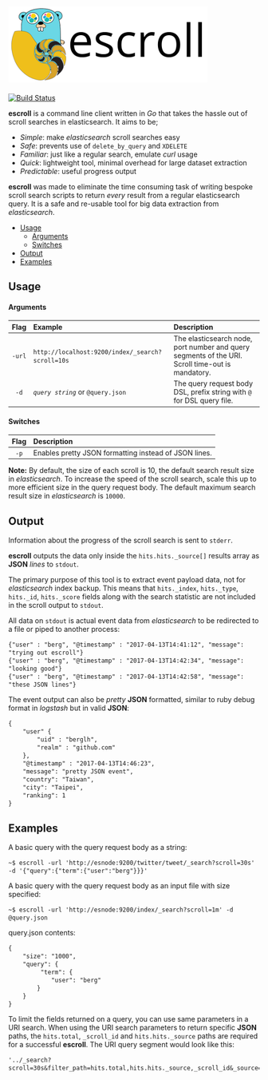 
![alt text](docs/images/escroll.png "escroll")
---
[![Build Status](https://travis-ci.org/berglh/escroll.svg?branch=master)](https://travis-ci.org/berglh/escroll)<br />

**escroll** is a command line client written in *Go* that takes the hassle out of scroll searches in elasticsearch. It aims to be;

- *Simple*: make *elasticsearch* scroll searches easy
- *Safe*: prevents use of `delete_by_query` and `XDELETE`
- *Familiar*: just like a regular search, emulate *curl* usage
- *Quick*: lightweight tool, minimal overhead for large dataset extraction
- *Predictable*: useful progress output

**escroll** was made to eliminate the time consuming task of writing bespoke scroll search scripts to return *every* result from a regular elasticsearch query. It is a safe and re-usable tool for big data extraction from *elasticsearch*.


- [Usage](#usage)
  - [Arguments](#arguments)
  - [Switches](#switches)
- [Output](#output)
- [Examples](#examples)


## Usage

#### Arguments
Flag | Example | Description
:---:|:----|:---
`-url` | `http://localhost:9200/index/_search?scroll=10s` | The elasticsearch node, port number and query segments of the URI. Scroll time-out is mandatory.
`-d` | *`query string`* or `@query.json` | The query request body DSL, prefix string with `@` for DSL query file.

#### Switches
Flag | Description
:---:|:----
`-p`| Enables pretty JSON formatting instead of JSON lines.

**Note:** By default, the size of each scroll is 10, the default search result size in *elasticsearch*. To increase the speed of the scroll search, scale this up to more efficient size in the query request body. The default maximum search result size in *elasticsearch* is `10000`.


## Output

Information about the progress of the scroll search is sent to `stderr`.

**escroll** outputs the data only inside the `hits.hits._source[]` results array as **JSON** *lines* to `stdout`. 

The primary purpose of this tool is to extract event payload data, not for *elasticsearch* index backup. This means that `hits._index`, `hits._type`, `hits._id`, `hits._score` fields along with the search statistic are not included in the scroll output to `stdout`.

All data on `stdout` is actual event data from *elasticsearch* to be redirected to a file or piped to another process:

```
{"user" : "berg", "@timestamp" : "2017-04-13T14:41:12", "message": "trying out escroll"}
{"user" : "berg", "@timestamp" : "2017-04-13T14:42:34", "message": "looking good"}
{"user" : "berg", "@timestamp" : "2017-04-13T14:42:58", "message": "these JSON lines"}
```

The event output can also be *pretty* **JSON** formatted, similar to ruby debug format in *logstash* but in valid **JSON**:
```
{
    "user" {
        "uid" : "berglh",
        "realm" : "github.com"
    },
    "@timestamp" : "2017-04-13T14:46:23",
    "message": "pretty JSON event",
    "country": "Taiwan",
    "city": "Taipei",
    "ranking": 1
}
```


## Examples

A basic query with the query request body as a string:

```
~$ escroll -url 'http://esnode:9200/twitter/tweet/_search?scroll=30s' -d '{"query":{"term":{"user":"berg"}}}'
```

A basic query with the query request body as an input file with size specified:

```
~$ escroll -url 'http://esnode:9200/index/_search?scroll=1m' -d @query.json
```
query.json contents:
```
{
    "size": "1000",
    "query": {
         "term": {
            "user": "berg"
        }
    }
}
```

To limit the fields returned on a query, you can use same parameters in a URI search. When using the URI search parameters to return specific **JSON** paths, the `hits.total`, `_scroll_id` and `hits.hits._source` paths are required for a successful **escroll**. The URI query segment would look like this:

```
'../_search?scroll=30s&filter_path=hits.total,hits.hits._source,_scroll_id&_source=@timestamp,user.uid'
```
